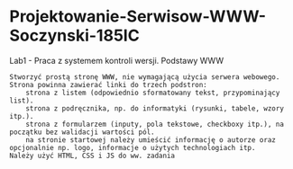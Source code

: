 # Projektowanie-Serwisow-WWW-Soczynski-185IC
 
Lab1 - Praca z systemem kontroli wersji. Podstawy WWW

    Stworzyć prostą stronę WWW, nie wymagającą użycia serwera webowego.
    Strona powinna zawierać linki do trzech podstron:
        strona z listem (odpowiednio sformatowany tekst, przypominający list).
        strona z podręcznika, np. do informatyki (rysunki, tabele, wzory itp.).
        strona z formularzem (inputy, pola tekstowe, checkboxy itp.), na początku bez walidacji wartości pól.
        na stronie startowej należy umieścić informację o autorze oraz opcjonalnie np. logo, informacje o użytych technologiach itp.
    Należy użyć HTML, CSS i JS do ww. zadania

